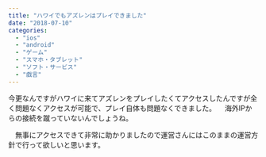 ```yaml
---
title: "ハワイでもアズレンはプレイできました"
date: "2018-07-10"
categories: 
  - "ios"
  - "android"
  - "ゲーム"
  - "スマホ・タブレット"
  - "ソフト・サービス"
  - "戯言"
---
```


今更なんですがハワイに来てアズレンをプレイしたくてアクセスしたんですが全く問題なくアクセスが可能で、プレイ自体も問題なくできました。 　海外IPからの接続を蹴っていないんでしょうね。

　無事にアクセスできて非常に助かりましたので運営さんにはこのままの運営方針で行って欲しいと思います。
